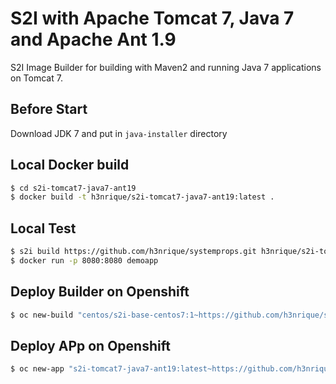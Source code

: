 # S2I with Apache Tomcat 7, Java 7 and Apache Ant 1.9

S2I Image Builder for building with Maven2 and running Java 7 applications on Tomcat 7.

Before Start
---
Download JDK 7 and put in `java-installer` directory

Local Docker build
---
```bash
$ cd s2i-tomcat7-java7-ant19
$ docker build -t h3nrique/s2i-tomcat7-java7-ant19:latest .
```

Local Test
---
```bash
$ s2i build https://github.com/h3nrique/systemprops.git h3nrique/s2i-tomcat7-java7-ant19:latest demoapp -e WAR_NAME=systemprops.war
$ docker run -p 8080:8080 demoapp
```

Deploy Builder on Openshift
---
```bash
$ oc new-build "centos/s2i-base-centos7:1~https://github.com/h3nrique/s2i-tomcat7-java7-ant19.git" --name=s2i-tomcat7-java7-ant19 --strategy=docker
```

Deploy APp on Openshift
---
```bash
$ oc new-app "s2i-tomcat7-java7-ant19:latest~https://github.com/h3nrique/systemprops.git" --name=systemprops -l app=systemprops
```
